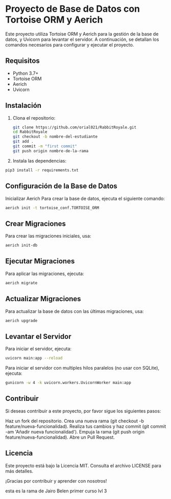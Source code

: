 # Proyecto de Base de Datos con Tortoise ORM y Aerich

Este proyecto utiliza Tortoise ORM y Aerich para la gestión de la base de datos, y Uvicorn para levantar el servidor. A continuación, se detallan los comandos necesarios para configurar y ejecutar el proyecto.

## Requisitos

- Python 3.7+
- Tortoise ORM
- Aerich
- Uvicorn

## Instalación

1. Clona el repositorio:
   ```bash
   git clone https://github.com/orial021/RabbitRoyale.git
   cd RabbitRoyale
   git checkout -b nombre-del-estudiante
   git add .
   git commit -m "first commit"
   git push origin nombre-de-la-rama
   ```

2. Instala las dependencias:

```bash
pip3 install -r requirements.txt
```

## Configuración de la Base de Datos
Inicializar Aerich
Para crear la base de datos, ejecuta el siguiente comando:

```bash
aerich init -t tortoise_conf.TORTOISE_ORM
```

## Crear Migraciones
Para crear las migraciones iniciales, usa:

```bash
aerich init-db
```

## Ejecutar Migraciones
Para aplicar las migraciones, ejecuta:
```bash
aerich migrate
```

## Actualizar Migraciones
Para actualizar la base de datos con las últimas migraciones, usa:

```bash
aerich upgrade
```

## Levantar el Servidor
Para iniciar el servidor, ejecuta:

```bash
uvicorn main:app --reload
```

Para iniciar el servidor con multiples hilos paralelos (no usar con SQLite), ejecuta:

```bash
gunicorn -w 4 -k uvicorn.workers.UvicornWorker main:app
```
## Contribuir
Si deseas contribuir a este proyecto, por favor sigue los siguientes pasos:

Haz un fork del repositorio.
Crea una nueva rama (git checkout -b feature/nueva-funcionalidad).
Realiza tus cambios y haz commit (git commit -am 'Añadir nueva funcionalidad').
Empuja la rama (git push origin feature/nueva-funcionalidad).
Abre un Pull Request.

## Licencia
Este proyecto está bajo la Licencia MIT. Consulta el archivo LICENSE para más detalles.

¡Gracias por contribuir y aprender con nosotros!

esta es la rama de Jairo Belen primer curso lvl 3